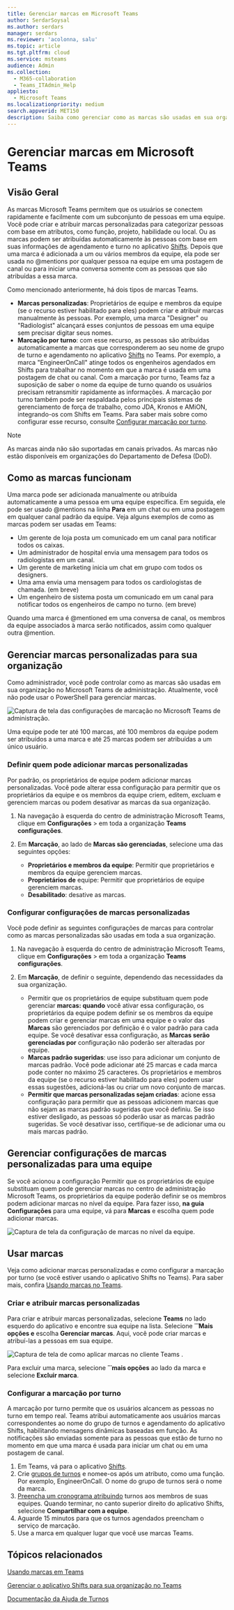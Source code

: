 ```yaml
---
title: Gerenciar marcas em Microsoft Teams
author: SerdarSoysal
ms.author: serdars
manager: serdars
ms.reviewer: 'acolonna, salu'
ms.topic: article
ms.tgt.pltfrm: cloud
ms.service: msteams
audience: Admin
ms.collection:
  - M365-collaboration
  - Teams_ITAdmin_Help
appliesto:
  - Microsoft Teams
ms.localizationpriority: medium
search.appverid: MET150
description: Saiba como gerenciar como as marcas são usadas em sua organização em Microsoft Teams.
---
```


# <a name="manage-tags-in-microsoft-teams"></a>Gerenciar marcas em Microsoft Teams

## <a name="overview"></a>Visão Geral

As marcas Microsoft Teams permitem que os usuários se conectem rapidamente e facilmente com um subconjunto de pessoas em uma equipe. Você pode criar e atribuir marcas personalizadas para categorizar pessoas com base em atributos, como função, projeto, habilidade ou local. Ou as marcas podem ser atribuídas automaticamente às pessoas com base em suas informações de agendamento e turno no aplicativo [Shifts](https://support.microsoft.com/office/apps-and-services-cc1fba57-9900-4634-8306-2360a40c665b?#PickTab=Shifts). Depois que uma marca é adicionada a um ou vários membros da equipe, ela pode ser usada no @mentions por qualquer pessoa na equipe em uma postagem de canal ou para iniciar uma conversa somente com as pessoas que são atribuídas a essa marca.

Como mencionado anteriormente, há dois tipos de marcas Teams.

- **Marcas personalizadas**: Proprietários de equipe e membros da equipe (se o recurso estiver habilitado para eles) podem criar e atribuir marcas manualmente às pessoas. Por exemplo, uma marca "Designer" ou "Radiologist" alcançará esses conjuntos de pessoas em uma equipe sem precisar digitar seus nomes.
- **Marcação por turno**: com esse recurso, as pessoas são atribuídas automaticamente a marcas que corresponderem ao seu nome de grupo de turno e agendamento no aplicativo [Shifts](https://support.microsoft.com/office/get-started-in-shifts-5f3e30d8-1821-4904-be26-c3cd25a497d6#bkmk_openshiftsappdesktop) no Teams. Por exemplo, a marca "EngineerOnCall" atinge todos os engenheiros agendados em Shifts para trabalhar no momento em que a marca é usada em uma postagem de chat ou canal. Com a marcação por turno, Teams faz a suposição de saber o nome da equipe de turno quando os usuários precisam retransmitir rapidamente as informações. A marcação por turno também pode ser respaldada pelos principais sistemas de gerenciamento de força de trabalho, como JDA, Kronos e AMiON, integrando-os com Shifts em Teams. Para saber mais sobre como configurar esse recurso, consulte [Configurar marcação por turno](#set-up-tagging-by-shift).

> [!NOTE]
> As marcas ainda não são suportadas em canais privados. As marcas não estão disponíveis em organizações do Departamento de Defesa (DoD). 

## <a name="how-tags-work"></a>Como as marcas funcionam

Uma marca pode ser adicionada manualmente ou atribuída automaticamente a uma pessoa em uma equipe específica. Em seguida, ele pode ser usado @mentions na linha **Para** em um chat ou em uma postagem em qualquer canal padrão da equipe. Veja alguns exemplos de como as marcas podem ser usadas em Teams:

- Um gerente de loja posta um comunicado em um canal para notificar todos os caixas.
- Um administrador de hospital envia uma mensagem para todos os radiologistas em um canal.
- Um gerente de marketing inicia um chat em grupo com todos os designers.
- Uma ama envia uma mensagem para todos os cardiologistas de chamada. (em breve)
- Um engenheiro de sistema posta um comunicado em um canal para notificar todos os engenheiros de campo no turno. (em breve)

Quando uma marca é @mentioned em uma conversa de canal, os membros da equipe associados à marca serão notificados, assim como qualquer outra @mention.

## <a name="manage-custom-tags-for-your-organization"></a>Gerenciar marcas personalizadas para sua organização

Como administrador, você pode controlar como as marcas são usadas em sua organização no Microsoft Teams de administração. Atualmente, você não pode usar o PowerShell para gerenciar marcas.

![Captura de tela das configurações de marcação no Microsoft Teams de administração.](media/manage-tags-admin-settings.png)

Uma equipe pode ter até 100 marcas, até 100 membros da equipe podem ser atribuídos a uma marca e até 25 marcas podem ser atribuídas a um único usuário. 

### <a name="set-who-can-add-custom-tags"></a>Definir quem pode adicionar marcas personalizadas

Por padrão, os proprietários de equipe podem adicionar marcas personalizadas. Você pode alterar essa configuração para permitir que os proprietários da equipe e os membros da equipe criem, editem, excluam e gerenciem marcas ou podem desativar as marcas da sua organização.

1. Na navegação à esquerda do centro de administração Microsoft Teams, clique em **Configurações** >  em toda a organização **Teams configurações**.
2. Em **Marcação**, ao lado de **Marcas são gerenciadas**, selecione uma das seguintes opções:

    - **Proprietários e membros da equipe**: Permitir que proprietários e membros da equipe gerenciem marcas.
    - **Proprietários de** equipe: Permitir que proprietários de equipe gerenciem marcas.
    - **Desabilitado**: desative as marcas.

### <a name="configure-custom-tags-settings"></a>Configurar configurações de marcas personalizadas

Você pode definir as seguintes configurações de marcas para controlar como as marcas personalizadas são usadas em toda a sua organização.

1. Na navegação à esquerda do centro de administração Microsoft Teams, clique em **Configurações** >  em toda a organização **Teams configurações**.
2. Em **Marcação**, de definir o seguinte, dependendo das necessidades da sua organização.

    - Permitir que os proprietários de equipe substituam quem pode gerenciar **marcas: quando** você ativar essa configuração, os proprietários da equipe podem definir se os membros da equipe podem criar e gerenciar marcas em uma equipe e o valor das **Marcas** são gerenciados por definição é o valor padrão para cada equipe. Se você desativar essa configuração, as **Marcas serão gerenciadas por** configuração não poderão ser alteradas por equipe.
    - **Marcas padrão sugeridas**: use isso para adicionar um conjunto de marcas padrão. Você pode adicionar até 25 marcas e cada marca pode conter no máximo 25 caracteres. Os proprietários e membros da equipe (se o recurso estiver habilitado para eles) podem usar essas sugestões, adicioná-las ou criar um novo conjunto de marcas.
    - **Permitir que marcas personalizadas sejam criadas**: acione essa configuração para permitir que as pessoas adicionem marcas que não sejam as marcas padrão sugeridas que você definiu. Se isso estiver desligado, as pessoas só poderão usar as marcas padrão sugeridas. Se você desativar isso, certifique-se de adicionar uma ou mais marcas padrão.

## <a name="manage-custom-tags-settings-for-a-team"></a>Gerenciar configurações de marcas personalizadas para uma equipe

Se você acionou  a configuração Permitir que os proprietários de equipe substituam quem pode gerenciar marcas no centro de administração Microsoft Teams, os proprietários da equipe poderão definir se os membros podem adicionar marcas no nível da equipe. Para fazer isso, **na guia Configurações** para uma equipe, vá para **Marcas** e escolha quem pode adicionar marcas.

![Captura de tela da configuração de marcas no nível da equipe.](media/manage-tags-team-settings.png)

## <a name="use-tags"></a>Usar marcas

Veja como adicionar marcas personalizadas e como configurar a marcação por turno (se você estiver usando o aplicativo Shifts no Teams). Para saber mais, confira [Usando marcas no Teams](https://support.office.com/article/using-tags-in-teams-667bd56f-32b8-4118-9a0b-56807c96d91e).

### <a name="create-and-assign-custom-tags"></a>Criar e atribuir marcas personalizadas

Para criar e atribuir marcas personalizadas, selecione **Teams** no lado esquerdo do aplicativo e encontre sua equipe na lista. Selecione **̇ ̇ ̇ Mais opções e** escolha **Gerenciar marcas**. Aqui, você pode criar marcas e atribuí-las a pessoas em sua equipe.

![Captura de tela de como aplicar marcas no cliente Teams .](media/manage-tags-teams.png)

Para excluir uma marca, selecione **̇ ̇ ̇ mais opções** ao lado da marca e selecione **Excluir marca**.

### <a name="set-up-tagging-by-shift"></a>Configurar a marcação por turno

A marcação por turno permite que os usuários alcancem as pessoas no turno em tempo real. Teams atribui automaticamente aos usuários marcas correspondentes ao nome do grupo de turnos e agendamento do aplicativo Shifts, habilitando mensagens dinâmicas baseadas em função. As notificações são enviadas somente para as pessoas que estão de turno no momento em que uma marca é usada para iniciar um chat ou em uma postagem de canal. 

1. Em Teams, vá para o aplicativo [Shifts](https://support.microsoft.com/office/get-started-in-shifts-5f3e30d8-1821-4904-be26-c3cd25a497d6#bkmk_openshiftsappdesktop).
2. Crie [grupos de turnos](https://support.microsoft.com/office/fill-out-a-schedule-in-shifts-2d58df9b-1c6c-4c84-b0c3-835de7ad13ea#bkmk_organizeshiftsbygroup) e nomee-os após um atributo, como uma função. Por exemplo, EngineerOnCall. O nome do grupo de turnos será o nome da marca.
3. [Preencha um cronograma atribuindo](https://support.microsoft.com/office/fill-out-a-schedule-in-shifts-2d58df9b-1c6c-4c84-b0c3-835de7ad13ea) turnos aos membros de suas equipes. Quando terminar, no canto superior direito do aplicativo Shifts, selecione **Compartilhar com a equipe**.
4. Aguarde 15 minutos para que os turnos agendados preencham o serviço de marcação.
5. Use a marca em qualquer lugar que você use marcas Teams.

## <a name="related-topics"></a>Tópicos relacionados

[Usando marcas em Teams](https://support.office.com/article/using-tags-in-teams-667bd56f-32b8-4118-9a0b-56807c96d91e)

[Gerenciar o aplicativo Shifts para sua organização no Teams](expand-teams-across-your-org/shifts/manage-the-shifts-app-for-your-organization-in-teams.md)

[Documentação da Ajuda de Turnos](https://support.microsoft.com/office/apps-and-services-cc1fba57-9900-4634-8306-2360a40c665b)
